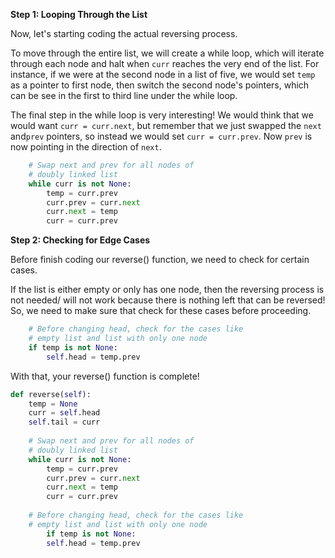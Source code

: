 <!--title={Reverse the Element Order - Explain}--> 

<!--badges={Algorithms:15,Python:15}-->

<!--concepts={The Linked List}--> 

**Step 1: Looping Through the List**

Now, let's starting coding the actual reversing process.

To move through the entire list, we will create a while loop, which will iterate through each node and halt when `curr` reaches the very end of the list. For instance, if we were at the second node in a list of five, we would set `temp` as a pointer to first node, then switch the second node's pointers, which can be see in the first to third line under the while loop.

The final step in the while loop is very interesting! We would think that we would want `curr = curr.next`, but remember that we just swapped the `next` and`prev` pointers, so instead we would set `curr = curr.prev`. Now `prev` is now pointing in the direction of `next`.

```python
    # Swap next and prev for all nodes of  
    # doubly linked list 
    while curr is not None: 
        temp = curr.prev  
        curr.prev = curr.next
        curr.next = temp 
        curr = curr.prev
```
**Step 2: Checking for Edge Cases**

Before finish coding our reverse() function, we need to check for certain cases.

If the list is either empty or only has one node, then the reversing process is not needed/ will not work because there is nothing left that can be reversed! So, we need to make sure that check for these cases before proceeding.

```python
	# Before changing head, check for the cases like  
	# empty list and list with only one node 
	if temp is not None: 
    	self.head = temp.prev 
```
With that, your reverse() function is complete! 

```python
def reverse(self): 
    temp = None
    curr = self.head
    self.tail = curr
    
	# Swap next and prev for all nodes of  
    # doubly linked list 
    while curr is not None: 
        temp = curr.prev  
        curr.prev = curr.next
        curr.next = temp 
        curr = curr.prev
        	
	# Before changing head, check for the cases like  
	# empty list and list with only one node 
		if temp is not None: 
		self.head = temp.prev 
```
